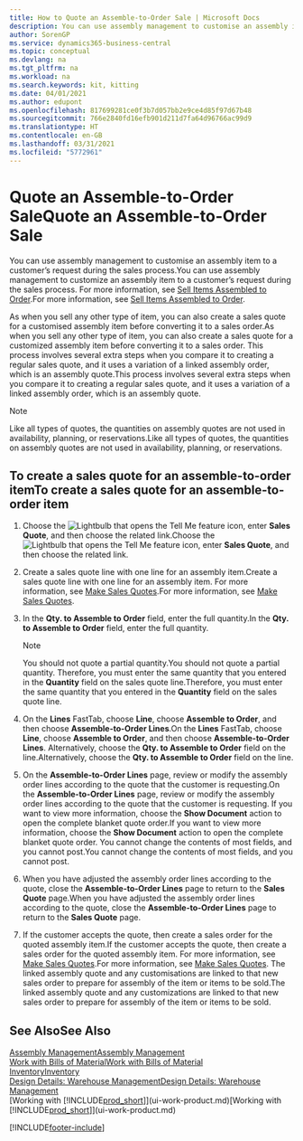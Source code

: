 ```yaml
---
title: How to Quote an Assemble-to-Order Sale | Microsoft Docs
description: You can use assembly management to customise an assembly item to a customer’s request during the sales process.
author: SorenGP
ms.service: dynamics365-business-central
ms.topic: conceptual
ms.devlang: na
ms.tgt_pltfrm: na
ms.workload: na
ms.search.keywords: kit, kitting
ms.date: 04/01/2021
ms.author: edupont
ms.openlocfilehash: 817699281ce0f3b7d057bb2e9ce4d85f97d67b48
ms.sourcegitcommit: 766e2840fd16efb901d211d7fa64d96766ac99d9
ms.translationtype: HT
ms.contentlocale: en-GB
ms.lasthandoff: 03/31/2021
ms.locfileid: "5772961"
---
```

# <a name="quote-an-assemble-to-order-sale"></a><span data-ttu-id="86d67-103">Quote an Assemble-to-Order Sale</span><span class="sxs-lookup"><span data-stu-id="86d67-103">Quote an Assemble-to-Order Sale</span></span>
<span data-ttu-id="86d67-104">You can use assembly management to customise an assembly item to a customer’s request during the sales process.</span><span class="sxs-lookup"><span data-stu-id="86d67-104">You can use assembly management to customize an assembly item to a customer’s request during the sales process.</span></span> <span data-ttu-id="86d67-105">For more information, see [Sell Items Assembled to Order](assembly-how-to-sell-items-assembled-to-order.md).</span><span class="sxs-lookup"><span data-stu-id="86d67-105">For more information, see [Sell Items Assembled to Order](assembly-how-to-sell-items-assembled-to-order.md).</span></span>  

<span data-ttu-id="86d67-106">As when you sell any other type of item, you can also create a sales quote for a customised assembly item before converting it to a sales order.</span><span class="sxs-lookup"><span data-stu-id="86d67-106">As when you sell any other type of item, you can also create a sales quote for a customized assembly item before converting it to a sales order.</span></span> <span data-ttu-id="86d67-107">This process involves several extra steps when you compare it to creating a regular sales quote, and it uses a variation of a linked assembly order, which is an assembly quote.</span><span class="sxs-lookup"><span data-stu-id="86d67-107">This process involves several extra steps when you compare it to creating a regular sales quote, and it uses a variation of a linked assembly order, which is an assembly quote.</span></span>

> [!NOTE]  
>  <span data-ttu-id="86d67-108">Like all types of quotes, the quantities on assembly quotes are not used in availability, planning, or reservations.</span><span class="sxs-lookup"><span data-stu-id="86d67-108">Like all types of quotes, the quantities on assembly quotes are not used in availability, planning, or reservations.</span></span>  

## <a name="to-create-a-sales-quote-for-an-assemble-to-order-item"></a><span data-ttu-id="86d67-109">To create a sales quote for an assemble-to-order item</span><span class="sxs-lookup"><span data-stu-id="86d67-109">To create a sales quote for an assemble-to-order item</span></span>  
1.  <span data-ttu-id="86d67-110">Choose the ![Lightbulb that opens the Tell Me feature](media/ui-search/search_small.png "Tell me what you want to do") icon, enter **Sales Quote**, and then choose the related link.</span><span class="sxs-lookup"><span data-stu-id="86d67-110">Choose the ![Lightbulb that opens the Tell Me feature](media/ui-search/search_small.png "Tell me what you want to do") icon, enter **Sales Quote**, and then choose the related link.</span></span>  
2.  <span data-ttu-id="86d67-111">Create a sales quote line with one line for an assembly item.</span><span class="sxs-lookup"><span data-stu-id="86d67-111">Create a sales quote line with one line for an assembly item.</span></span> <span data-ttu-id="86d67-112">For more information, see [Make Sales Quotes](sales-how-make-offers.md).</span><span class="sxs-lookup"><span data-stu-id="86d67-112">For more information, see [Make Sales Quotes](sales-how-make-offers.md).</span></span>  
3.  <span data-ttu-id="86d67-113">In the **Qty. to Assemble to Order** field, enter the full quantity.</span><span class="sxs-lookup"><span data-stu-id="86d67-113">In the **Qty. to Assemble to Order** field, enter the full quantity.</span></span>

    > [!NOTE]  
    >  <span data-ttu-id="86d67-114">You should not quote a partial quantity.</span><span class="sxs-lookup"><span data-stu-id="86d67-114">You should not quote a partial quantity.</span></span> <span data-ttu-id="86d67-115">Therefore, you must enter the same quantity that you entered in the **Quantity** field on the sales quote line.</span><span class="sxs-lookup"><span data-stu-id="86d67-115">Therefore, you must enter the same quantity that you entered in the **Quantity** field on the sales quote line.</span></span>  

4.  <span data-ttu-id="86d67-116">On the **Lines** FastTab, choose **Line**, choose **Assemble to Order**, and then choose **Assemble-to-Order Lines**.</span><span class="sxs-lookup"><span data-stu-id="86d67-116">On the **Lines** FastTab, choose **Line**, choose **Assemble to Order**, and then choose **Assemble-to-Order Lines**.</span></span> <span data-ttu-id="86d67-117">Alternatively, choose the **Qty. to Assemble to Order** field on the line.</span><span class="sxs-lookup"><span data-stu-id="86d67-117">Alternatively, choose the **Qty. to Assemble to Order** field on the line.</span></span>  
5.  <span data-ttu-id="86d67-118">On the **Assemble-to-Order Lines** page, review or modify the assembly order lines according to the quote that the customer is requesting.</span><span class="sxs-lookup"><span data-stu-id="86d67-118">On the **Assemble-to-Order Lines** page, review or modify the assembly order lines according to the quote that the customer is requesting.</span></span> <span data-ttu-id="86d67-119">If you want to view more information, choose the **Show Document** action to open the complete blanket quote order.</span><span class="sxs-lookup"><span data-stu-id="86d67-119">If you want to view more information, choose the **Show Document** action to open the complete blanket quote order.</span></span> <span data-ttu-id="86d67-120">You cannot change the contents of most fields, and you cannot post.</span><span class="sxs-lookup"><span data-stu-id="86d67-120">You cannot change the contents of most fields, and you cannot post.</span></span>  
6.  <span data-ttu-id="86d67-121">When you have adjusted the assembly order lines according to the quote, close the **Assemble-to-Order Lines** page to return to the **Sales Quote** page.</span><span class="sxs-lookup"><span data-stu-id="86d67-121">When you have adjusted the assembly order lines according to the quote, close the **Assemble-to-Order Lines** page to return to the **Sales Quote** page.</span></span>  
7.  <span data-ttu-id="86d67-122">If the customer accepts the quote, then create a sales order for the quoted assembly item.</span><span class="sxs-lookup"><span data-stu-id="86d67-122">If the customer accepts the quote, then create a sales order for the quoted assembly item.</span></span> <span data-ttu-id="86d67-123">For more information, see [Make Sales Quotes](sales-how-make-offers.md).</span><span class="sxs-lookup"><span data-stu-id="86d67-123">For more information, see [Make Sales Quotes](sales-how-make-offers.md).</span></span> <span data-ttu-id="86d67-124">The linked assembly quote and any customisations are linked to that new sales order to prepare for assembly of the item or items to be sold.</span><span class="sxs-lookup"><span data-stu-id="86d67-124">The linked assembly quote and any customizations are linked to that new sales order to prepare for assembly of the item or items to be sold.</span></span>  

## <a name="see-also"></a><span data-ttu-id="86d67-125">See Also</span><span class="sxs-lookup"><span data-stu-id="86d67-125">See Also</span></span>  
[<span data-ttu-id="86d67-126">Assembly Management</span><span class="sxs-lookup"><span data-stu-id="86d67-126">Assembly Management</span></span>](assembly-assemble-items.md)  
[<span data-ttu-id="86d67-127">Work with Bills of Material</span><span class="sxs-lookup"><span data-stu-id="86d67-127">Work with Bills of Material</span></span>](inventory-how-work-BOMs.md)  
[<span data-ttu-id="86d67-128">Inventory</span><span class="sxs-lookup"><span data-stu-id="86d67-128">Inventory</span></span>](inventory-manage-inventory.md)  
[<span data-ttu-id="86d67-129">Design Details: Warehouse Management</span><span class="sxs-lookup"><span data-stu-id="86d67-129">Design Details: Warehouse Management</span></span>](design-details-warehouse-management.md)  
<span data-ttu-id="86d67-130">[Working with [!INCLUDE[prod_short](includes/prod_short.md)]](ui-work-product.md)</span><span class="sxs-lookup"><span data-stu-id="86d67-130">[Working with [!INCLUDE[prod_short](includes/prod_short.md)]](ui-work-product.md)</span></span>


[!INCLUDE[footer-include](includes/footer-banner.md)]